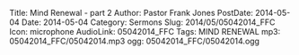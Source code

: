 Title: Mind Renewal - part 2
Author: Pastor Frank Jones
PostDate: 2014-05-04
Date: 2014-05-04
Category: Sermons
Slug: 2014/05/05042014_FFC
Icon: microphone
AudioLink: 05042014_FFC
Tags: MIND RENEWAL
mp3: 05042014_FFC/05042014.mp3
ogg: 05042014_FFC/05042014.ogg
